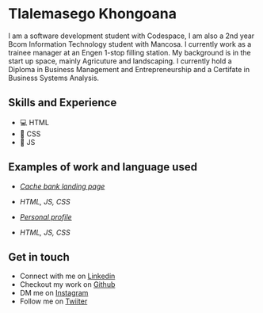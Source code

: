 # Tlalemasego Khongoana 
I am a software development student with Codespace, I am also a 2nd year Bcom Information Technology student with Mancosa. I currently work as a trainee manager at an Engen 1-stop filling station. My background is in the start up space, mainly Agricuture and landscaping. I currently hold a Diploma in Business Management and Entrepreneurship and a Certifate in Business Systems Analysis.

## Skills and Experience
- :computer: HTML
- :bookmark: CSS
- :page_facing_up: JS

## Examples of work and language used 

- *[Cache bank landing page](https://github.com/Masego11/SDF_Portfolio_Piece_TLAKHO601_FTO2403_Group-C_Tlalemasego-Khongoana_SDF11)*
 - *HTML, JS, CSS*

- *[Personal profile](https://github.com/Masego11/Module_8_TLAKHO601_FTO2403_Group-C_Tlalemasego-Khongoana_SDF08)*
 - *HTML, JS, CSS*

## Get in touch

- Connect with me on [Linkedin](https://www.linkedin.com/feed/)
- Checkout my work on [Github](https://github.com/dashboard)
- DM me on [Instagram](https://www.instagram.com/)
- Follow me on [Twiiter](https://twitter.com/Tlalemasego1)




 
